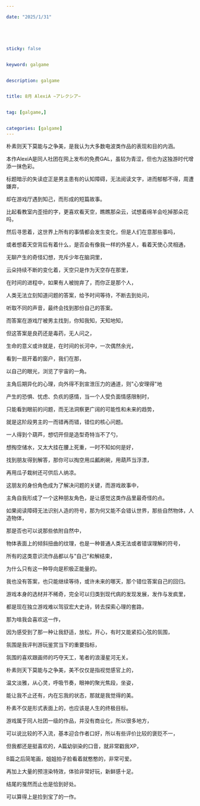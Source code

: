 ```yaml
---

date: "2025/1/31"





sticky: false


keyword: galgame


description: galgame


title: 8月 AlexiA ~アレクシア~


tag: [galgame,]


categories: [galgame]
---
```

朴素则天下莫能与之争美，是我认为大多数电波类作品的表现和目的内涵。

本作AlexiA是同人社团在网上发布的免费GAL，虽较为青涩，但也为这独游时代增添一抹色彩。

标题暗示的失读症正是男主患有的认知障碍，无法阅读文字，进而郁郁不得，周遭嫌弃，

却在游戏厅遇到知己，而形成的短篇故事。

比起看教室内歪扭的字，更喜欢看天空，瞧瞧那朵云，试想着绵羊会吃掉那朵花吗，

然后寻思着，这世界上所有的事情都会发生变化，但是人们在意那些事吗，

或者想着天空背后有着什么，是否会有像我一样的外星人，看着天使心灵相通，

无聊产生的奇怪幻想，充斥少年在脑洞里，

云朵持续不断的变化着，天空只是作为天空存在那里，

在时间的进程中，如果有人被抛弃了，而你正是那个人，

人类无法立刻知道问题的答案，给予时间等待，不断去到处问，

听取不同的声音，最终会找到那份自己的答案。

而答案在游戏厅被男主找到，你知我知，天知地知，

但这答案是良药还是毒药，无人问之，

生命的意义或许就是，在时间的长河中，一次偶然余光，

看到一扇开着的窗户，我们在那，

以自己的眼光，浏览了宇宙的一角。


主角后期异化的心理，向外得不到宣泄压力的通道，则"心安理得"地

产生的恐惧、忧虑、负疚的感情，当一个人受负面情感限制时，

只能看到眼前的问题，而无法洞察更广阔的可能性和未来的趋势，

就是这阶段男主的一而错再而错，错位的核心问题。

一人得到个葫芦，想切开但是造型奇特当不了勺，

想掏空储水，又太大挂在腰上死重，一时不知如何是好，

找到朋友得到解答，那你可以掏空用瓜瓤刷碗，用葫芦当浮漂，

再用瓜子栽树还可供后人纳凉。

这朋友的身份角色成为了解决问题的关键，而游戏故事中，

主角自我形成了一个这种朋友角色，是让感觉这类作品里最奇怪的点。

如果阅读障碍无法识别人造的符号，那为何又能不会错认世界，那些自然物体，人造物体，

那是否也可以说那些依附自然中，

物体表面上的倾斜扭曲的纹理，也是一种普通人类无法或者错误理解的符号，

所有的这类意识流作品都以与"自己"和解结束，

为什么只有这一种导向是积极正能量的。

我也没有答案，也只能继续等待，或许未来的哪天，那个错位答案自己的回归。



游戏本身的选材并不稀奇，完全可以归类到现代病的发现发展，发作与发疯里，

都是现在独立游戏难以驾驭宏大史诗，转去探索心理的套路，

那为啥我会喜欢这一作，

因为感受到了那一种让我舒适，放松，开心，有时又能紧扣心弦的氛围，

氛围是我评判游玩鉴赏当下的重要指标，

氛围的喜欢跟画师的巧夺天工，笔者的浪漫星河无关。

朴素则天下莫能与之争美，美不仅仅是指视觉感官上的，

温文淡雅，从心灵，呼吸节奏，眼神的聚光焦段，坐姿，

能让我不止还有，内在忘我的状态，那就是我觉得的美。

朴素不仅是形式表面上的，也应该是人生的终极目标。


游戏属于同人社团一级的作品，并没有商业化，所以很多地方，

可以说比较的不入流，基本迎合作者口好，所以有些评价比较的褒贬不一，

但我都还是挺喜欢的，A篇幼驯染的口音，就非常戳我XP，

B篇之后简笔画，姐姐拍子脸看着就憨憨的，非常可爱。

再加上大量的预渲染特效，体验非常好玩，新鲜感十足。

结尾的戛然而止也是恰到好处。

可以算得上是捡到宝了的一作。
